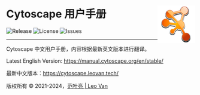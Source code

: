 # Cytoscape 用户手册 <img src="docs/images/cytoscape3-icon.png" align="right" alt="logo" height="100" style="border: none; float: right; height: 100px;" />
![Release](https://img.shields.io/github/release/leovan/cytoscape-manual.svg)
![License](https://img.shields.io/github/license/leovan/cytoscape-manual.svg)
![Issues](https://img.shields.io/github/issues/leovan/cytoscape-manual.svg)

---

Cytoscape 中文用户手册，内容根据最新英文版本进行翻译。

Latest English Version: https://manual.cytoscape.org/en/stable/

最新中文版本：https://cytoscape.leovan.tech/

版权所有 &copy; 2021-2024，<a href="https://leovan.me" target="_blank">范叶亮 | Leo Van</a>